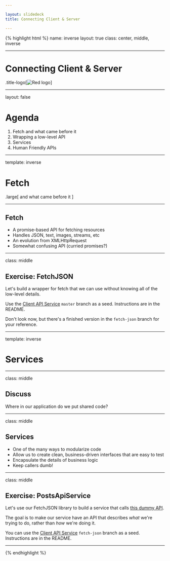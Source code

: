 ```yaml
---

layout: slidedeck
title: Connecting Client & Server

---
```


{% highlight html %}
name: inverse
layout: true
class: center, middle, inverse

---

# Connecting Client & Server

.title-logo[![Red logo](/public/img/red-logo-white.svg)]

---
layout: false

# Agenda

1. Fetch and what came before it
2. Wrapping a low-level API
3. Services
4. Human Friendly APIs

---
template: inverse

# Fetch

.large[
   and what came before it
]

---
## Fetch

- A promise-based API for fetching resources
- Handles JSON, text, images, streams, etc
- An evolution from XMLHttpRequest
- Somewhat confusing API (curried promises?)

---
class: middle

## Exercise: FetchJSON

Let's build a wrapper for fetch that we can use without knowing all of the low-level details.

Use the [Client API Service](https://github.com/redacademy/client-api-service) `master` branch as a seed.
Instructions are in the README.

Don't look now, but there's a finished version in the `fetch-json` branch for your reference.

---

template: inverse

# Services

---
class: middle

## Discuss

Where in our application do we put shared code?

---
class: middle

## Services

- One of the many ways to modularize code
- Allow us to create clean, business-driven interfaces that are easy to test
- Encapsulate the details of business logic
- Keep callers dumb!

---
class: middle

## Exercise: PostsApiService

Let's use our FetchJSON library to build a service that calls [this dummy API](https://jsonplaceholder.typicode.com).

The goal is to make our service have an API that describes _what_ we're trying to do, rather than _how_ we're doing it.

You can use the [Client API Service](https://github.com/redacademy/client-api-service) `fetch-json` branch as a seed.
Instructions are in the README.

---

{% endhighlight %}
